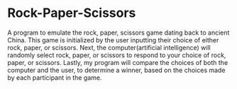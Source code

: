 # Rock-Paper-Scissors
A program to emulate the rock, paper, scissors game dating back to ancient China. 
This game is initialized by the user inputting their choice of either rock, paper, or scissors.
Next, the computer(artificial intelligence) will randomly select rock, paper, or scissors to respond to your choice of rock, paper, or scissors.
Lastly, my program will compare the choices of both the computer and the user, to determine a winner, based on the choices made by each participant in the game.
